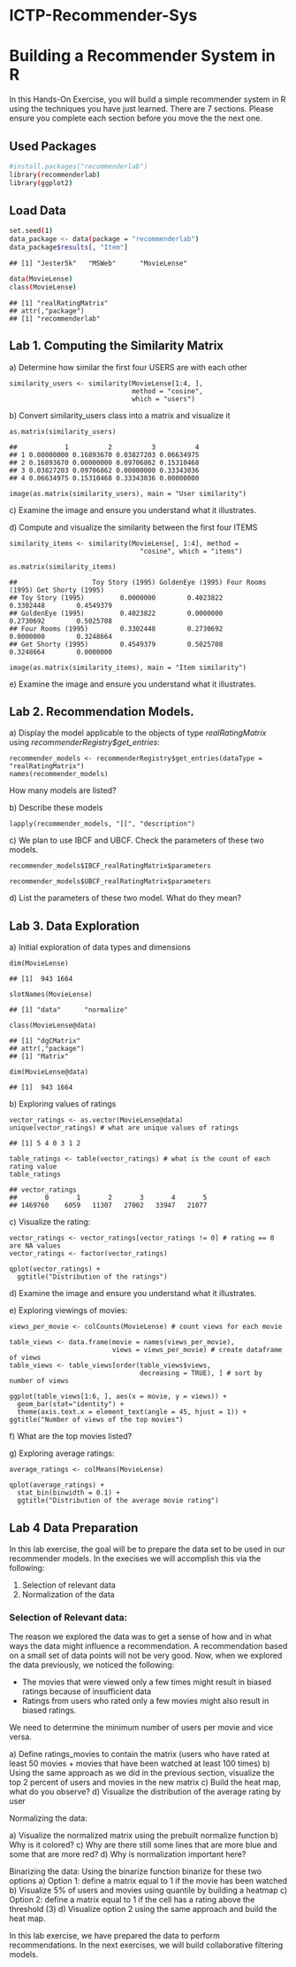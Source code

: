 # ICTP-Recommender-Sys
# Building a Recommender System in R

In this Hands-On Exercise, you will build a simple recommender system in R using the techniques you have just learned. There are 7 sections. Please ensure you complete each section before you move the the next one.

## Used Packages

```sh
#install.packages("recommenderlab")
library(recommenderlab)
library(ggplot2)
```

## Load Data

```sh
set.seed(1)
data_package <- data(package = "recommenderlab")
data_package$results[, "Item"]
```````
 
```
## [1] "Jester5k"   "MSWeb"      "MovieLense"
```

```sh
data(MovieLense)
class(MovieLense)
```

```
## [1] "realRatingMatrix"
## attr(,"package")
## [1] "recommenderlab"
```

## Lab 1. Computing the Similarity Matrix

a) Determine how similar the first four USERS are with each other

```
similarity_users <- similarity(MovieLense[1:4, ], 
                               method = "cosine", 
                               which = "users")
```                               

b) Convert similarity_users class into a matrix and visualize it

```
as.matrix(similarity_users)
```
```
##            1          2          3          4
## 1 0.00000000 0.16893670 0.03827203 0.06634975
## 2 0.16893670 0.00000000 0.09706862 0.15310468
## 3 0.03827203 0.09706862 0.00000000 0.33343036
## 4 0.06634975 0.15310468 0.33343036 0.00000000
```
```
image(as.matrix(similarity_users), main = "User similarity")
```

c) Examine the image and ensure you understand what it illustrates.

d) Compute and visualize the similarity between the first four ITEMS

```
similarity_items <- similarity(MovieLense[, 1:4], method =
                                 "cosine", which = "items")
```
```
as.matrix(similarity_items)
```
```
##                   Toy Story (1995) GoldenEye (1995) Four Rooms (1995) Get Shorty (1995)
## Toy Story (1995)         0.0000000        0.4023822         0.3302448        0.4549379
## GoldenEye (1995)         0.4023822        0.0000000         0.2730692        0.5025708
## Four Rooms (1995)        0.3302448        0.2730692         0.0000000        0.3248664
## Get Shorty (1995)        0.4549379        0.5025708         0.3248664        0.0000000
```

```
image(as.matrix(similarity_items), main = "Item similarity")
```
e) Examine the image and ensure you understand what it illustrates.

## Lab 2. Recommendation Models.
a) Display the model applicable to the objects of type *realRatingMatrix* using *recommenderRegistry$get_entries*:

```
recommender_models <- recommenderRegistry$get_entries(dataType = "realRatingMatrix")
names(recommender_models)
```
How many models are listed?

b) Describe these models

```
lapply(recommender_models, "[[", "description")
```

c) We plan to use IBCF and UBCF. Check the parameters of these two models.

```
recommender_models$IBCF_realRatingMatrix$parameters
```

```
recommender_models$UBCF_realRatingMatrix$parameters
```

d) List the parameters of these two model. What do they mean?

## Lab 3. Data Exploration

a) Initial exploration of data types and dimensions

```
dim(MovieLense)
```

```
## [1]  943 1664
```
```
slotNames(MovieLense)
```
```
## [1] "data"      "normalize"
```
```
class(MovieLense@data)
```
```
## [1] "dgCMatrix"
## attr(,"package")
## [1] "Matrix"
```

```
dim(MovieLense@data)
```

```
## [1]  943 1664
```

b) Exploring values of ratings

```
vector_ratings <- as.vector(MovieLense@data)
unique(vector_ratings) # what are unique values of ratings
```

```
## [1] 5 4 0 3 1 2
```

```
table_ratings <- table(vector_ratings) # what is the count of each rating value
table_ratings
```

```
## vector_ratings
##       0       1       2       3       4       5 
## 1469760    6059   11307   27002   33947   21077
```


c) Visualize the rating:

```
vector_ratings <- vector_ratings[vector_ratings != 0] # rating == 0 are NA values
vector_ratings <- factor(vector_ratings)

qplot(vector_ratings) + 
  ggtitle("Distribution of the ratings")
```

d) Examine the image and ensure you understand what it illustrates.

e) Exploring viewings of movies:

```
views_per_movie <- colCounts(MovieLense) # count views for each movie

table_views <- data.frame(movie = names(views_per_movie),
                          views = views_per_movie) # create dataframe of views
table_views <- table_views[order(table_views$views, 
                                 decreasing = TRUE), ] # sort by number of views

ggplot(table_views[1:6, ], aes(x = movie, y = views)) +
  geom_bar(stat="identity") + 
  theme(axis.text.x = element_text(angle = 45, hjust = 1)) + 
ggtitle("Number of views of the top movies")
```
f) What are the top movies listed?

g) Exploring average ratings:

```
average_ratings <- colMeans(MovieLense)

qplot(average_ratings) + 
  stat_bin(binwidth = 0.1) +
  ggtitle("Distribution of the average movie rating")
```

## Lab 4 Data Preparation

In this lab exercise, the goal will be to prepare the data  set to be used in our recommender models. In the execises we will 
accomplish this via the following:

1. Selection of relevant data
2. Normalization of the data

### Selection of Relevant data:

The reason we explored the data was to get a sense of how and in what ways the data might influence a recommendation.
A recommendation based on a small set of data points will not be very good. Now, when we explored the data previously,
we noticed the following:

* The movies that were viewed only a few times might result in biased ratings because of insufficient data
* Ratings from users who rated only a few movies might also result in biased ratings.

We need to determine the minimum number of users per movie and vice versa.

a) Define ratings_movies to contain the matrix (users who have rated at least 50 movies + movies that have been watched at least 100 times)
b) Using the same approach as we did in the previous section, visualize the top 2 percent of users and movies in the new matrix
c) Build the heat map, what do you observe?
d) Visualize the distribution of the average rating by user

Normalizing the data:

a) Visualize the normalized matrix using the prebuilt normalize function
b) Why is it colored?
c) Why are there still some lines that are more blue and some that are more red?
d) Why is normalization important here?

Binarizing the data:
Using the binarize function binarize for these two options
a) Option 1: define a matrix equal to 1 if the movie has been watched
b) Visualize 5% of users and movies using quantile by building a heatmap
c) Option 2: define a matrix equal to 1 if the cell has a rating above the threshold (3)
d) Visualize option 2 using the same approach and build the heat map.


In this lab exercise, we have prepared the data to perform recommendations. In the next exercises, we will build collaborative filtering models.
  
